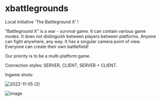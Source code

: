 # xbattlegrounds
Local initiative 'The Battleground X' !

"Battleground X" is a war - survival game. It can contain various game modes. It does not distinguish between players between platforms. Anyone can fight anywhere, any way. It has a singular camera point of view. Everyone can create their own battlefield!

Our priority is to be a multi-platform game.

Connection styles:
SERVER,
CLIENT,
SERVER + CLIENT.

Ingame shots:

![2022-11-05 (2)](https://user-images.githubusercontent.com/36519570/200106779-b1bafb3a-b9c7-4b7b-a1f8-adb00c148d13.png)

![image](https://user-images.githubusercontent.com/36519570/200106805-576a37e4-dd89-44ee-ba84-a880e9037f11.png)

